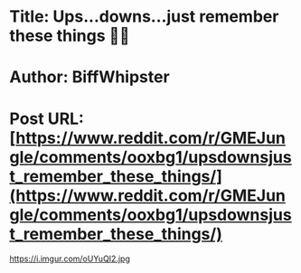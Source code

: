 # Title: Ups...downs...just remember these things 🦍🚀
# Author: BiffWhipster
# Post URL: [https://www.reddit.com/r/GMEJungle/comments/ooxbg1/upsdownsjust_remember_these_things/](https://www.reddit.com/r/GMEJungle/comments/ooxbg1/upsdownsjust_remember_these_things/)


https://i.imgur.com/oUYuQI2.jpg